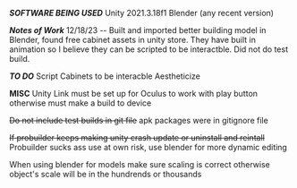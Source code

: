 ***SOFTWARE BEING USED***
Unity 2021.3.18f1
Blender (any recent version)

***Notes of Work***
12/18/23 -- Built and imported better building model in Blender, found free cabinet assets in unity store. They have built in animation so I believe they can be scripted to be interactble. Did not do test build.

***TO DO***
Script Cabinets to be interacble
Aestheticize

**MISC**
Unity Link must be set up for Oculus to work with play button otherwise must make a build to device

~~Do not include test builds in git file~~
apk packages were in gitignore file

~~If probuilder keeps making unity crash update or uninstall and reintall~~
Probuilder sucks ass use at own risk, use blender for more dynamic editing 

When using blender for models make sure scaling is correct otherwise object's scale will be in the hundrends or thousands 
